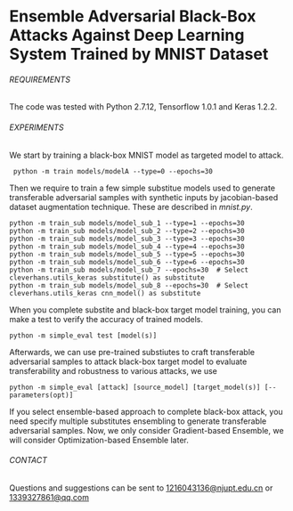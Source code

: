 # Ensemble Adversarial Black-Box Attacks Against Deep Learning System Trained by MNIST Dataset

###### REQUIREMENTS

The code was tested with Python 2.7.12, Tensorflow 1.0.1 and Keras 1.2.2.

###### EXPERIMENTS
We start by training a black-box MNIST model as targeted model to attack.
```
 python -m train models/modelA --type=0 --epochs=30
```
Then we require to train a few simple substitue models used to generate transferable adversarial samples with synthetic inputs by jacobian-based dataset augmentation technique. These are described in _mnist.py_.

```
python -m train_sub models/model_sub_1 --type=1 --epochs=30
python -m train_sub models/model_sub_2 --type=2 --epochs=30
python -m train_sub models/model_sub_3 --type=3 --epochs=30
python -m train_sub models/model_sub_4 --type=4 --epochs=30
python -m train_sub models/model_sub_5 --type=5 --epochs=30
python -m train_sub models/model_sub_6 --type=6 --epochs=30
python -m train_sub models/model_sub_7 --epochs=30  # Select cleverhans.utils_keras substitute() as substitute
python -m train_sub models/model_sub_8 --epochs=30  # Select cleverhans.utils_keras cnn_model() as substitute

```
When you complete substite and black-box target model training, you can make a test to verify the accuracy of trained models.

```
python -m simple_eval test [model(s)]
```

Afterwards, we can use pre-trained substiutes to craft transferable adversarial samples to attack black-box target model to evaluate transferability and robustness to various attacks, we use

```
python -m simple_eval [attack] [source_model] [target_model(s)] [--parameters(opt)]
```
If you select ensemble-based approach to complete black-box attack, you need specify multiple substitutes ensembling to generate transferable adversarial samples. Now, we only consider Gradient-based Ensemble, we will consider Optimization-based Ensemble later.


###### CONTACT
Questions and suggestions can be sent to 1216043136@njupt.edu.cn or 1339327861@qq.com
